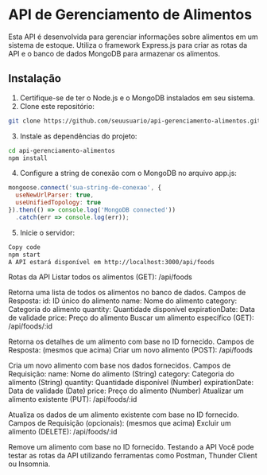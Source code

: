 # API de Gerenciamento de Alimentos

Esta API é desenvolvida para gerenciar informações sobre alimentos em um sistema de estoque. Utiliza o framework Express.js para criar as rotas da API e o banco de dados MongoDB para armazenar os alimentos.

## Instalação

1. Certifique-se de ter o Node.js e o MongoDB instalados em seu sistema.
2. Clone este repositório:

```bash
git clone https://github.com/seuusuario/api-gerenciamento-alimentos.git
```
3. Instale as dependências do projeto:
```bash
cd api-gerenciamento-alimentos
npm install
```

4. Configure a string de conexão com o MongoDB no arquivo app.js:
```javascript 
mongoose.connect('sua-string-de-conexao', {
  useNewUrlParser: true,
  useUnifiedTopology: true
}).then(() => console.log('MongoDB connected'))
  .catch(err => console.log(err));
```
5. Inicie o servidor:
```bash
Copy code
npm start
A API estará disponível em http://localhost:3000/api/foods
```

Rotas da API
Listar todos os alimentos (GET): /api/foods

Retorna uma lista de todos os alimentos no banco de dados.
Campos de Resposta:
id: ID único do alimento
name: Nome do alimento
category: Categoria do alimento
quantity: Quantidade disponível
expirationDate: Data de validade
price: Preço do alimento
Buscar um alimento específico (GET): /api/foods/:id

Retorna os detalhes de um alimento com base no ID fornecido.
Campos de Resposta: (mesmos que acima)
Criar um novo alimento (POST): /api/foods

Cria um novo alimento com base nos dados fornecidos.
Campos de Requisição:
name: Nome do alimento (String)
category: Categoria do alimento (String)
quantity: Quantidade disponível (Number)
expirationDate: Data de validade (Date)
price: Preço do alimento (Number)
Atualizar um alimento existente (PUT): /api/foods/:id

Atualiza os dados de um alimento existente com base no ID fornecido.
Campos de Requisição (opcionais): (mesmos que acima)
Excluir um alimento (DELETE): /api/foods/:id

Remove um alimento com base no ID fornecido.
Testando a API
Você pode testar as rotas da API utilizando ferramentas como Postman, Thunder Client ou Insomnia.